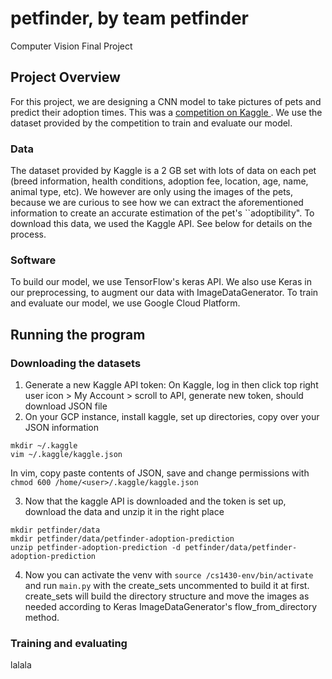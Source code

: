 # petfinder, by team petfinder
Computer Vision Final Project

## Project Overview

For this project, we are designing a CNN model to take pictures of pets and predict their adoption times. This was a [competition on Kaggle ](https://www.kaggle.com/c/petfinder-adoption-prediction/overview "Kaggle Competition Page"). We use the dataset provided by the competition to train and evaluate our model.

  ### Data
The dataset provided by Kaggle is a 2 GB set with lots of data on each pet (breed information, health conditions, adoption fee, location, age, name, animal type, etc). We however are only using the images of the pets, because we are curious to see how we can extract the aforementioned information to create an accurate estimation of the pet's ``adoptibility". To download this data, we used the Kaggle API. See below for details on the process.

  ### Software
To build our model, we use TensorFlow's keras API. We also use Keras in our preprocessing, to augment our data with ImageDataGenerator. To train and evaluate our model, we use Google Cloud Platform.



## Running the program

### Downloading the datasets
1. Generate a new Kaggle API token: On Kaggle, log in then click top right user icon > My Account > scroll to API, generate new token, should download JSON file
2. On your GCP instance, install kaggle, set up directories, copy over your JSON information

```pip install --user kaggle
mkdir ~/.kaggle
vim ~/.kaggle/kaggle.json 
```
In vim, copy paste contents of JSON, save and change permissions with `chmod 600 /home/<user>/.kaggle/kaggle.json`

3. Now that the kaggle API is downloaded and the token is set up, download the data and unzip it in the right place

```.local/bin/kaggle competitions download -c petfinder-adoption-prediction
mkdir petfinder/data
mkdir petfinder/data/petfinder-adoption-prediction
unzip petfinder-adoption-prediction -d petfinder/data/petfinder-adoption-prediction
```

4. Now you can activate the venv with `source /cs1430-env/bin/activate` and run `main.py` with the create_sets uncommented to build it at first. create_sets will build the directory structure and move the images as needed according to Keras ImageDataGenerator's flow_from_directory method.

### Training and evaluating

lalala